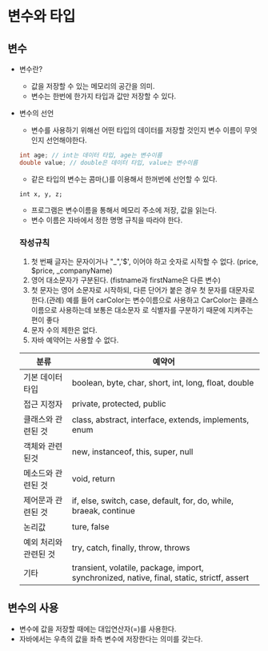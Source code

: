 # 변수와 타입
## 변수
+ 변수란?
  + 값을 저장할 수 있는 메모리의 공간을 의미. 
  + 변수는 한번에 한가지 타입과 값만 저장할 수 있다.

+ 변수의 선언
  + 변수를 사용하기 위해선 어떤 타입의 데이터를 저장할 것인지 변수 이름이 무엇인지 선언해야한다.
  ``` java
  int age; // int는 데이터 타입, age는 변수이름
  double value; // double은 데이터 타입, value는 변수이름
  ```
  + 같은 타입의 변수는 콤마(,)를 이용해서 한꺼번에 선언할 수 있다.
  ```
  int x, y, z;
  ```
  + 프로그램은 변수이름을 통해서 메모리 주소에 저장, 값을 읽는다.
  + 변수 이름은 자바에서 정한 명명 규칙을 따라야 한다.
  ### 작성규칙
  1. 첫 번째 글자는 문자이거나 "_",'$', 이어야 하고 숫자로 시작할 수 없다. (price, $price, _companyName)
  2. 영어 대소문자가 구분된다. (fistname과 firstName은 다른 변수) 
  3. 첫 문자는 영어 소문자로 시작하되, 다른 단어가 붙은 경우 첫 문자를 대문자로 한다.(관례) 예를 들어 carColor는 변수이름으로 사용하고 CarColor는 클래스 이름으로 사용하는데 보통은 대소문자  로 식별자를 구분하기 때문에 지켜주는 편이 좋다
  4. 문자 수의 제한은 없다.
  5. 자바 예약어는 사용할 수 없다.
  
  |분류|예약어|
  |---------|-------------------|
  |기본 데이터 타입| boolean, byte, char, short, int, long, float, double|
  |접근 지정자| private, protected, public|
  |클래스와 관련된 것| class, abstract, interface, extends, implements, enum|
  |객체와 관련된것| new, instanceof, this, super, null|
  |메소드와 관련된 것| void, return|
  |제어문과 관련된 것| if, else, switch, case, default, for, do, while, braeak, continue|
  |논리값|ture, false|
  |예외 처리와 관련된 것|try, catch, finally, throw, throws|
  |기타| transient, volatile, package, import, synchronized, native, final, static, strictf, assert|
  
## 변수의 사용
+ 변수에 값을 저장할 때에는 대입연산자(=)를 사용한다.
+ 자바에서는 우측의 값을 좌측 변수에 저장한다는 의미를 갖는다.
  
